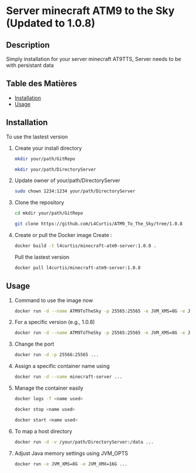 # Server minecraft ATM9 to the Sky (Updated to 1.0.8)

## Description

Simply installation for your server minecraft AT9TTS,
Server needs to be with persistant data

## Table des Matières

- [Installation](#installation)
- [Usage](#usage)

## Installation

To use the lastest version

1. Create your install directory
   ```bash
   mkdir your/path/GitRepo
   ```
   ```bash
   mkdir your/path/DirectoryServer
   ```
2. Update owner of your/path/DirectoryServer
   ```bash
   sudo chown 1234:1234 your/path/DirectoryServer
   ```
3. Clone the repository
   ```bash
   cd mkdir your/path/GitRepo
   ```
   ```bash
   git clone https://github.com/L4Curtis/ATM9_To_The_Sky/tree/1.0.8
   ```
4. Create or pull the Docker image
   Create :
   ```bash
   docker build -t l4curtis/minecraft-atm9-server:1.0.8 .
   ```
   Pull the lastest version
   ```bash
   docker pull l4curtis/minecraft-atm9-server:1.0.8
   ```

## Usage

1. Command to use the image now
   ```bash
   docker run -d --name ATM9ToTheSky -p 25565:25565 -e JVM_XMS=8G -e JVM_XMX=16G -e MOTD="ATM9 To The Sky" -v /your/path/DirectoryServer:/data l4curtis/minecraft-atm9-server:1.0.8
   ```
2. For a specific version (e.g., 1.0.8)
   ```bash
   docker run -d --name ATM9ToTheSky -p 25565:25565 -e JVM_XMS=8G -e JVM_XMX=16G -e MOTD="ATM9 To The Sky" -v /your/path/DirectoryServer:/data l4curtis/minecraft-atm9-server:1.0.8
   ```
3. Change the port
   ```bash
   docker run -d -p 25566:25565 ...
   ```
4. Assign a specific container name using
   ```bash
   docker run -d --name minecraft-server ...
   ```
5. Manage the container easily
   ```bash
   docker logs -f <name used>
   ```
   ```bash
   docker stop <name used>
   ```
   ```bash
   docker start <name used>
   ```
6. To map a host directory
   ```bash
   docker run -d -v /your/path/DirectoryServer:/data ...
   ```
7. Adjust Java memory settings using JVM_OPTS
   ```bash
   docker run -e JVM_XMS=8G -e JVM_XMX=16G ...
   ```
